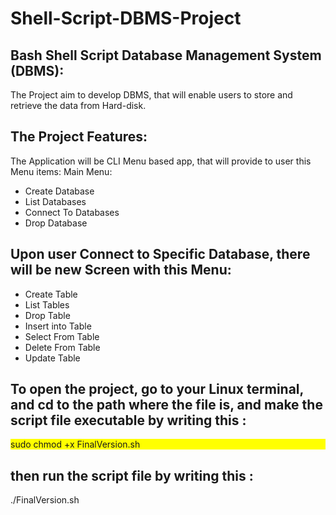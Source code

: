 # Shell-Script-DBMS-Project

## Bash Shell Script Database Management System (DBMS):

The Project aim to develop DBMS, that will enable users to store and retrieve the data from Hard-disk.

## The Project Features:
The Application will be CLI Menu based app, that will provide to user this Menu items:
Main Menu:
- Create Database
- List Databases
- Connect To Databases
- Drop Database

## Upon user Connect to Specific Database, there will be new Screen with this Menu:
- Create Table 
- List Tables
- Drop Table
- Insert into Table
- Select From Table
- Delete From Table
- Update Table

## To open the project, go to your Linux terminal, and cd to the path where the file is, and make the script file executable by writing this :  

 <div style="background-color: #FFFF00">sudo chmod +x FinalVersion.sh </div>
      

## then run the script file by writing this : 

 ./FinalVersion.sh 
